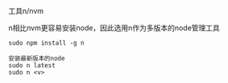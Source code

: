 工具n/nvm

n相比nvm更容易安装node，因此选用n作为多版本的node管理工具



```
sudo npm install -g n

安装最新版本的node
sudo n latest
sudo n <v>   
```

